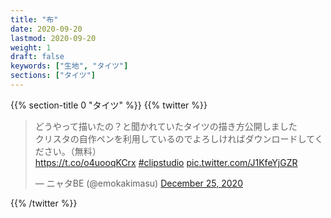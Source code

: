 ```yaml
---
title: "布"
date: 2020-09-20
lastmod: 2020-09-20
weight: 1
draft: false
keywords: ["生地", "タイツ"]
sections: ["タイツ"]
---
```


{{% section-title 0 "タイツ" %}}
{{% twitter %}}
<blockquote class="twitter-tweet"><p lang="ja" dir="ltr">どうやって描いたの？と聞かれていたタイツの描き方公開しました<br>クリスタの自作ペンを利用しているのでよろしければダウンロードしてください。（無料）<br> <a href="https://t.co/o4uooqKCrx">https://t.co/o4uooqKCrx</a> <a href="https://twitter.com/hashtag/clipstudio?src=hash&amp;ref_src=twsrc%5Etfw">#clipstudio</a> <a href="https://t.co/J1KfeYjGZR">pic.twitter.com/J1KfeYjGZR</a></p>&mdash; ニャタBE (@emokakimasu) <a href="https://twitter.com/emokakimasu/status/1342400530518163458?ref_src=twsrc%5Etfw">December 25, 2020</a></blockquote>
{{% /twitter %}}
